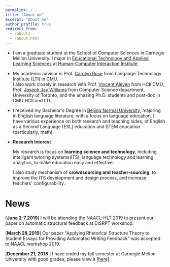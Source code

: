 ```yaml
---
permalink: /
title: "About me"
excerpt: "About me"
author_profile: true
redirect_from: 
  - /about/
  - /about.html
---
```


* I am a graduate student at the School of Computer Sciences in Carnegie Mellon University. I major in [Educational Technology and Applied Learning Sciences](https://metals.hcii.cmu.edu) at [Human-Computer Interaction Institute](https://hcii.cmu.edu).
* My academic advisor is  Prof. [Carolyn Rose](http://www.cs.cmu.edu/~cprose/) from Langauge Technology Institute (LTI)  in CMU.  
I also work closely in research with Prof. [Vincent Aleven](https://hcii.cmu.edu/people/vincent-aleven) from HCII CMU, Prof. [Joseph Jay Williams](http://www.josephjaywilliams.com) from Computer Science department, University of Toronto, and the amazing Ph.D. students and post-doc in CMU HCII and LTI.
* I received my Bachelor's Degree in [Beijing Normal University](https://english.bnu.edu.cn), majoring in English language literature, with a focus on language education. I have various experience on both research and teaching sides, of English as a Second Language (ESL) education and STEM education (particularly, math).
* **Research Interest**

   My research is focus on **learning science and technology**, including intelligent tutoring systems(ITS), language technology and learning analytics, to make education easy and effective.  
    
   I also study mechanism of **crowdsourcing and teacher-sourcing**, to improve the ITS development and design process, and increase teachers' configurability.

News
===

[<b>June 2-7,2019</b>] I will be attending the NAACL-HLT 2019 to present our paper on automatic structural feedback at DISRPT workshop.

[<b>March 28,2019</b>] Our paper "Applying Rhetorical Structure Theory to Student Essays for Providing Automated Writing Feedback" was accepted to NAACL workshop 2019.

[<b>December 21, 2018 </b>] I have ended my fall semester at Carnegie Mellon University with good grades, please view it [[here]](http://kexin-yang.github.io/files/CMU_transcript.pdf).
